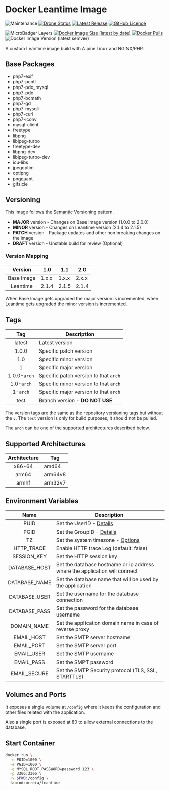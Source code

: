 # Docker Leantime Image

![Maintenance](https://img.shields.io/maintenance/yes/2020?style=plastic) [![Drone Status](https://img.shields.io/drone/build/fabiodcorreia/docker-leantime?style=plastic)](https://cloud.drone.io/fabiodcorreia/docker-leantime) [![Latest Release](https://img.shields.io/github/v/release/fabiodcorreia/docker-leantime?style=plastic)](https://github.com/fabiodcorreia/docker-leantime/releases/latest) [![GitHub Licence](https://img.shields.io/github/license/fabiodcorreia/docker-leantime?style=plastic)](https://github.com/fabiodcorreia/docker-leantime/blob/master/LICENSE)


![MicroBadger Layers](https://img.shields.io/microbadger/layers/fabiodcorreia/leantime?style=plastic) [![Docker Image Size (latest by date)](https://img.shields.io/docker/image-size/fabiodcorreia/leantime?style=plastic)](https://hub.docker.com/r/fabiodcorreia/leantime) [![Docker Pulls](https://img.shields.io/docker/pulls/fabiodcorreia/leantime?style=plastic)](https://hub.docker.com/r/fabiodcorreia/leantime) ![Docker Image Version (latest semver)](https://img.shields.io/docker/v/fabiodcorreia/leantime?sort=semver&style=plastic)

A custom Leantime image build with Alpine Linux and NGINX/PHP.

## Base Packages

- php7-exif
- php7-pcntl
- php7-pdo_mysql
- php7-pdo
- php7-bcmath
- php7-gd
- php7-mysqli
- php7-curl
- php7-iconv
- mysql-client
- freetype
- libpng
- libjpeg-turbo
- freetype-dev
- libpng-dev
- libjpeg-turbo-dev
- icu-libs
- jpegoptim
- optipng
- pngquant
- gifsicle


## Versioning

This image follows the [Semantic Versioning](https://semver.org/) pattern.

- **MAJOR** version - Changes on Base Image version (1.0.0 to 2.0.0)
- **MINOR** version - Changes on Leantime version (2.1.4 to 2.1.5)
- **PATCH** version - Package updates and other non breaking changes on the image
- **DRAFT** version - Unstable build for review (Optional)

### Version Mapping

| Version    | 1.0     | 1.1     | 2.0     |
| :----:     | ---     | ---     | ----    |
| Base Image | 1.x.x   | 1.x.x   | 2.x.x   |
| Leantime   | 2.1.4   | 2.1.5   | 2.1.4   |

When Base Image gets upgraded the major version is incremented, when Leantime gets upgraded the minor version is incremented.

## Tags

| Tag | Description |
| :----: | --- |
| latest | Latest version |
| 1.0.0 | Specific patch version |
| 1.0 | Specific minor version |
| 1 | Specific major version |
| 1.0.0-`arch` | Specific patch version to that `arch` |
| 1.0-`arch` | Specific minor version to that `arch` |
| 1-`arch` | Specific major version to that `arch` |
| test | Branch version - **DO NOT USE** |

The version tags are the same as the repository versioning tags but without the `v`. The `test` version is only for build purposes, it should not be pulled.

The `arch` can be one of the supported architectures described below.

## Supported Architectures

| Architecture | Tag |
| :----: | --- |
| x86-64 | amd64 |
| arm64 | arm64v8 |
| armhf | arm32v7 |


## Environment Variables

| Name                  | Description |
| :-------------------: | ----------- |
| PUID                  | Set the UserID - [Details](https://github.com/fabiodcorreia/docker-base-alpine#userid--groupid) |
| PGID                  | Set the GroupID - [Details](https://github.com/fabiodcorreia/docker-base-alpine#userid--groupid) |
| TZ                    | Set the system timezone - [Options](https://en.wikipedia.org/wiki/List_of_tz_database_time_zones#List) |
| HTTP_TRACE            | Enable HTTP trace Log (default: false) |
| SESSION_KEY           | Set the HTTP session key |
| DATABASE_HOST         | Set the database hostname or ip address where the application will connect |
| DATABASE_NAME         | Set the database name that will be used by the application |
| DATABASE_USER         | Set the username for the database connection |
| DATABASE_PASS         | Set the password for the database username |
| DOMAIN_NAME           | Set the application domain name in case of reverse proxy |
| EMAIL_HOST            | Set the SMTP server hostname |
| EMAIL_PORT            | Set the SMTP server port |
| EMAIL_USER            | Set the SMTP username |
| EMAIL_PASS            | Set the SMPT password |
| EMAIL_SECURE          | Set the SMTP Security protocol (TLS, SSL, STARTTLS)


## Volumes and Ports

It exposes a single volume at `/config` where it keeps the configuration and other files related with the application.

Also a single port is exposed at 80 to allow external connections to the database.

## Start Container

```bash
docker run \
  -e PUID=1000 \
  -e PGID=1000 \
  -e MYSQL_ROOT_PASSWORD=password.123 \
  -p 3306:3306 \
  -v $PWD:/config \
  fabiodcorreia/leantime
```

